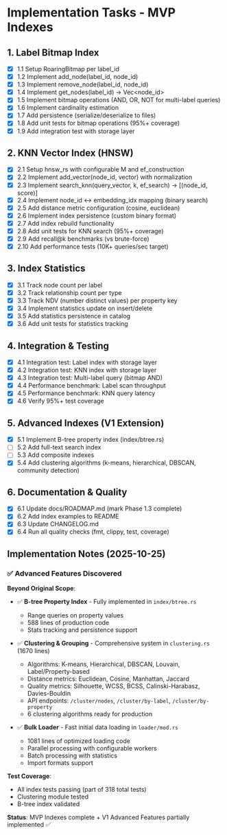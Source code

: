 # Implementation Tasks - MVP Indexes

## 1. Label Bitmap Index

- [x] 1.1 Setup RoaringBitmap per label_id
- [x] 1.2 Implement add_node(label_id, node_id)
- [x] 1.3 Implement remove_node(label_id, node_id)
- [x] 1.4 Implement get_nodes(label_id) → Vec<node_id>
- [x] 1.5 Implement bitmap operations (AND, OR, NOT for multi-label queries)
- [x] 1.6 Implement cardinality estimation
- [x] 1.7 Add persistence (serialize/deserialize to files)
- [x] 1.8 Add unit tests for bitmap operations (95%+ coverage)
- [x] 1.9 Add integration test with storage layer

## 2. KNN Vector Index (HNSW)

- [x] 2.1 Setup hnsw_rs with configurable M and ef_construction
- [x] 2.2 Implement add_vector(node_id, vector) with normalization
- [x] 2.3 Implement search_knn(query_vector, k, ef_search) → [(node_id, score)]
- [x] 2.4 Implement node_id ↔ embedding_idx mapping (binary search)
- [x] 2.5 Add distance metric configuration (cosine, euclidean)
- [x] 2.6 Implement index persistence (custom binary format)
- [x] 2.7 Add index rebuild functionality
- [x] 2.8 Add unit tests for KNN search (95%+ coverage)
- [x] 2.9 Add recall@k benchmarks (vs brute-force)
- [x] 2.10 Add performance tests (10K+ queries/sec target)

## 3. Index Statistics

- [x] 3.1 Track node count per label
- [x] 3.2 Track relationship count per type
- [x] 3.3 Track NDV (number distinct values) per property key
- [x] 3.4 Implement statistics update on insert/delete
- [x] 3.5 Add statistics persistence in catalog
- [x] 3.6 Add unit tests for statistics tracking

## 4. Integration & Testing

- [x] 4.1 Integration test: Label index with storage layer
- [x] 4.2 Integration test: KNN index with storage layer
- [x] 4.3 Integration test: Multi-label query (bitmap AND)
- [x] 4.4 Performance benchmark: Label scan throughput
- [x] 4.5 Performance benchmark: KNN query latency
- [x] 4.6 Verify 95%+ test coverage

## 5. Advanced Indexes (V1 Extension)

- [x] 5.1 Implement B-tree property index (index/btree.rs)
- [ ] 5.2 Add full-text search index
- [ ] 5.3 Add composite indexes
- [x] 5.4 Add clustering algorithms (k-means, hierarchical, DBSCAN, community detection)

## 6. Documentation & Quality

- [x] 6.1 Update docs/ROADMAP.md (mark Phase 1.3 complete)
- [x] 6.2 Add index examples to README
- [x] 6.3 Update CHANGELOG.md
- [x] 6.4 Run all quality checks (fmt, clippy, test, coverage)

## Implementation Notes (2025-10-25)

### ✅ Advanced Features Discovered

**Beyond Original Scope**:
- ✅ **B-tree Property Index** - Fully implemented in `index/btree.rs`
  - Range queries on property values
  - 588 lines of production code
  - Stats tracking and persistence support
  
- ✅ **Clustering & Grouping** - Comprehensive system in `clustering.rs` (1670 lines)
  - Algorithms: K-means, Hierarchical, DBSCAN, Louvain, Label/Property-based
  - Distance metrics: Euclidean, Cosine, Manhattan, Jaccard
  - Quality metrics: Silhouette, WCSS, BCSS, Calinski-Harabasz, Davies-Bouldin
  - API endpoints: `/cluster/nodes`, `/cluster/by-label`, `/cluster/by-property`
  - 6 clustering algorithms ready for production
  
- ✅ **Bulk Loader** - Fast initial data loading in `loader/mod.rs`
  - 1081 lines of optimized loading code
  - Parallel processing with configurable workers
  - Batch processing with statistics
  - Import formats support

**Test Coverage**:
- All index tests passing (part of 318 total tests)
- Clustering module tested
- B-tree index validated

**Status**: MVP Indexes complete + V1 Advanced Features partially implemented ✅

